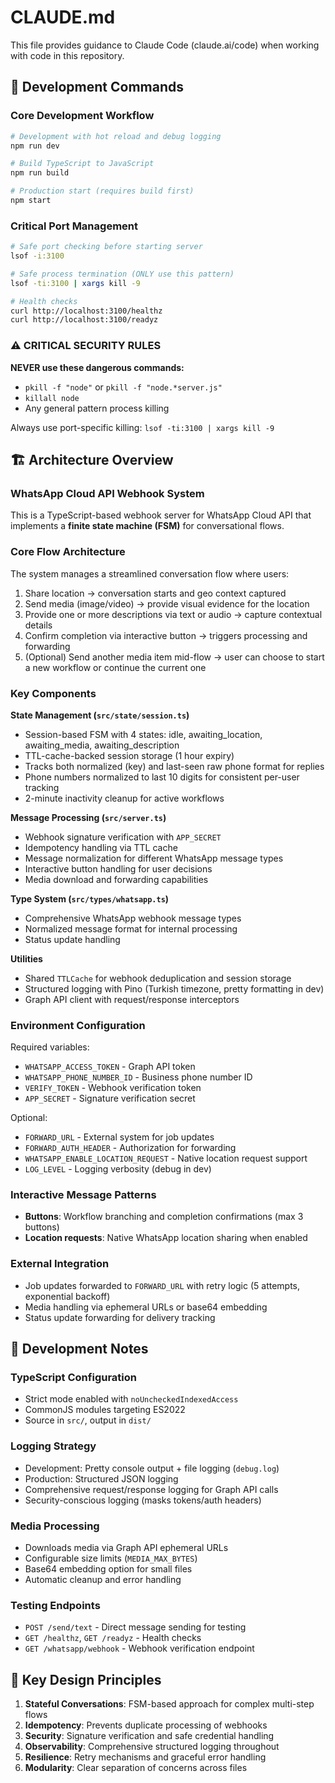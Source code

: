 # CLAUDE.md

This file provides guidance to Claude Code (claude.ai/code) when working with code in this repository.

## 🚀 Development Commands

### Core Development Workflow
```bash
# Development with hot reload and debug logging
npm run dev

# Build TypeScript to JavaScript
npm run build

# Production start (requires build first)
npm start
```

### Critical Port Management
```bash
# Safe port checking before starting server
lsof -i:3100

# Safe process termination (ONLY use this pattern)
lsof -ti:3100 | xargs kill -9

# Health checks
curl http://localhost:3100/healthz
curl http://localhost:3100/readyz
```

### ⚠️ CRITICAL SECURITY RULES
**NEVER use these dangerous commands:**
- `pkill -f "node"` or `pkill -f "node.*server.js"`
- `killall node`
- Any general pattern process killing

Always use port-specific killing: `lsof -ti:3100 | xargs kill -9`

## 🏗️ Architecture Overview

### WhatsApp Cloud API Webhook System
This is a TypeScript-based webhook server for WhatsApp Cloud API that implements a **finite state machine (FSM)** for conversational flows.

### Core Flow Architecture
The system manages a streamlined conversation flow where users:
1. Share location → conversation starts and geo context captured
2. Send media (image/video) → provide visual evidence for the location
3. Provide one or more descriptions via text or audio → capture contextual details
4. Confirm completion via interactive button → triggers processing and forwarding
5. (Optional) Send another media item mid-flow → user can choose to start a new workflow or continue the current one

### Key Components

**State Management (`src/state/session.ts`)**
- Session-based FSM with 4 states: idle, awaiting_location, awaiting_media, awaiting_description
- TTL-cache-backed session storage (1 hour expiry)
- Tracks both normalized (key) and last-seen raw phone format for replies
- Phone numbers normalized to last 10 digits for consistent per-user tracking
- 2-minute inactivity cleanup for active workflows

**Message Processing (`src/server.ts`)**
- Webhook signature verification with `APP_SECRET`
- Idempotency handling via TTL cache
- Message normalization for different WhatsApp message types
- Interactive button handling for user decisions
- Media download and forwarding capabilities

**Type System (`src/types/whatsapp.ts`)**
- Comprehensive WhatsApp webhook message types
- Normalized message format for internal processing
- Status update handling

**Utilities**
- Shared `TTLCache` for webhook deduplication and session storage
- Structured logging with Pino (Turkish timezone, pretty formatting in dev)
- Graph API client with request/response interceptors

### Environment Configuration
Required variables:
- `WHATSAPP_ACCESS_TOKEN` - Graph API token
- `WHATSAPP_PHONE_NUMBER_ID` - Business phone number ID
- `VERIFY_TOKEN` - Webhook verification token
- `APP_SECRET` - Signature verification secret

Optional:
- `FORWARD_URL` - External system for job updates
- `FORWARD_AUTH_HEADER` - Authorization for forwarding
- `WHATSAPP_ENABLE_LOCATION_REQUEST` - Native location request support
- `LOG_LEVEL` - Logging verbosity (debug in dev)

### Interactive Message Patterns
- **Buttons**: Workflow branching and completion confirmations (max 3 buttons)  
- **Location requests**: Native WhatsApp location sharing when enabled

### External Integration
- Job updates forwarded to `FORWARD_URL` with retry logic (5 attempts, exponential backoff)
- Media handling via ephemeral URLs or base64 embedding
- Status update forwarding for delivery tracking

## 🔧 Development Notes

### TypeScript Configuration
- Strict mode enabled with `noUncheckedIndexedAccess`
- CommonJS modules targeting ES2022
- Source in `src/`, output in `dist/`

### Logging Strategy
- Development: Pretty console output + file logging (`debug.log`)
- Production: Structured JSON logging
- Comprehensive request/response logging for Graph API calls
- Security-conscious logging (masks tokens/auth headers)

### Media Processing
- Downloads media via Graph API ephemeral URLs
- Configurable size limits (`MEDIA_MAX_BYTES`)
- Base64 embedding option for small files
- Automatic cleanup and error handling

### Testing Endpoints
- `POST /send/text` - Direct message sending for testing
- `GET /healthz`, `GET /readyz` - Health checks
- `GET /whatsapp/webhook` - Webhook verification endpoint

## 🎯 Key Design Principles

1. **Stateful Conversations**: FSM-based approach for complex multi-step flows
2. **Idempotency**: Prevents duplicate processing of webhooks
3. **Security**: Signature verification and safe credential handling  
4. **Observability**: Comprehensive structured logging throughout
5. **Resilience**: Retry mechanisms and graceful error handling
6. **Modularity**: Clear separation of concerns across files
